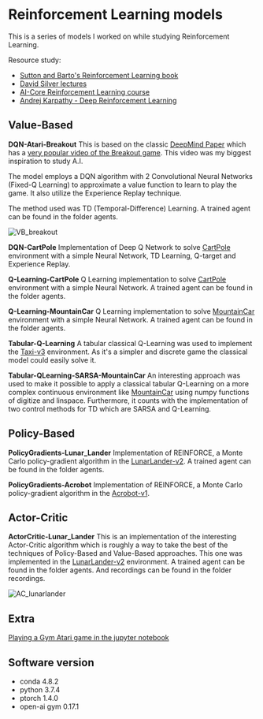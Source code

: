 # Reinforcement Learning models
This is a series of models I worked on while studying Reinforcement Learning.

Resource study:
* [Sutton and Barto's Reinforcement Learning book](http://incompleteideas.net/book/the-book-2nd.html)
* [David Silver lectures](https://www.davidsilver.uk/teaching/)
* [AI-Core Reinforcement Learning course](https://theaicore.com/)
* [Andrej Karpathy - Deep Reinforcement Learning](https://karpathy.github.io/2016/05/31/rl/)

## Value-Based
**DQN-Atari-Breakout**
This is based on the classic [DeepMind Paper](https://arxiv.org/pdf/1312.5602v1.pdf) which has a [very popular video of the Breakout game](https://www.youtube.com/watch?v=TmPfTpjtdgg). 
This video was my biggest inspiration to study A.I.

The model employs a DQN algorithm with 2 Convolutional Neural Networks (Fixed-Q Learning) to
approximate a value function to learn to play the game. It also utilize the Experience Replay technique.

The method used was TD (Temporal-Difference) Learning.
A trained agent can be found in the folder agents.

![VB_breakout](https://github.com/elisiojsj/Reinforcement-Learning/blob/master/Value-Based/gym-results-breakout/VB_breakout.gif)


**DQN-CartPole**
Implementation of Deep Q Network to solve [CartPole](https://gym.openai.com/envs/CartPole-v1/) environment with a simple Neural Network, TD Learning, Q-target and Experience Replay. 

**Q-Learning-CartPole**
Q Learning implementation to solve [CartPole](https://gym.openai.com/envs/CartPole-v1/) environment with a simple Neural Network.
A trained agent can be found in the folder agents.

**Q-Learning-MountainCar**
Q Learning implementation to solve [MountainCar](https://gym.openai.com/envs/MountainCar-v0/) environment with a simple Neural Network.
A trained agent can be found in the folder agents.

**Tabular-Q-Learning**
A tabular classical Q-Learning was used to implement the [Taxi-v3]('https://gym.openai.com/envs/Taxi-v3/') environment. As it's a simpler and discrete game the classical model could easily solve it.

**Tabular-QLearning-SARSA-MountainCar**
An interesting approach was used to make it possible to apply a classical tabular Q-Learning on a more complex continuous environment like [MountainCar](https://gym.openai.com/envs/MountainCar-v0/) using numpy functions of digitize and linspace.
Furthermore, it counts with the implementation of two control methods for TD which are SARSA and Q-Learning.

## Policy-Based
**PolicyGradients-Lunar_Lander**
Implementation of REINFORCE, a Monte Carlo policy-gradient algorithm in the [LunarLander-v2](https://gym.openai.com/envs/LunarLander-v2/).
A trained agent can be found in the folder agents.

**PolicyGradients-Acrobot** 
Implementation of REINFORCE, a Monte Carlo policy-gradient algorithm in the [Acrobot-v1](https://gym.openai.com/envs/Acrobot-v1/).


## Actor-Critic
**ActorCritic-Lunar_Lander**
This is an implementation of the interesting Actor-Critic algorithm which is roughly a way to take the best of the techniques of Policy-Based and Value-Based approaches. This one was implemented in the [LunarLander-v2](https://gym.openai.com/envs/LunarLander-v2/) environment.
A trained agent can be found in the folder agents. And recordings can be found in the folder recordings.

![AC_lunarlander](https://github.com/elisiojsj/Reinforcement-Learning/blob/master/Actor-Critic/recordings-AC-lunarlander/AC_lunarlander.gif)


## Extra
[Playing a Gym Atari game in the jupyter notebook](https://braraki.github.io/research/2018/06/15/play-openai-gym-games/)

## Software version
* conda 4.8.2
* python 3.7.4
* ptorch 1.4.0
* open-ai gym 0.17.1
